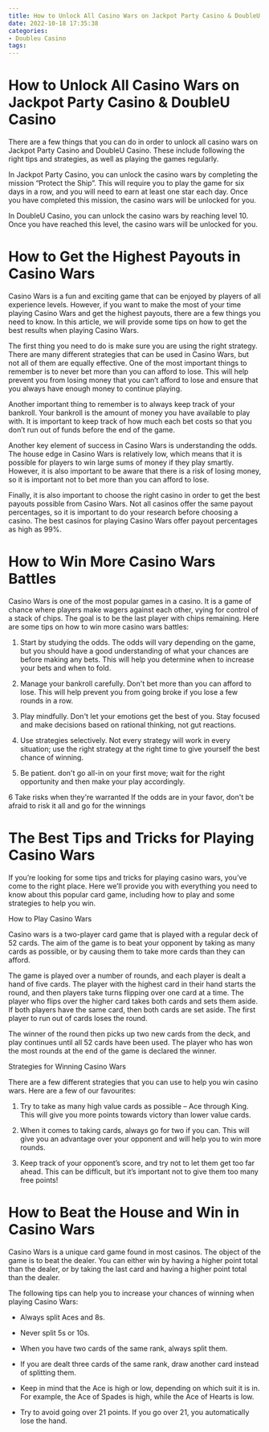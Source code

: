 ```yaml
---
title: How to Unlock All Casino Wars on Jackpot Party Casino & DoubleU Casino
date: 2022-10-18 17:35:38
categories:
- Doubleu Casino
tags:
---
```



#  How to Unlock All Casino Wars on Jackpot Party Casino & DoubleU Casino

There are a few things that you can do in order to unlock all casino wars on Jackpot Party Casino and DoubleU Casino. These include following the right tips and strategies, as well as playing the games regularly.

In Jackpot Party Casino, you can unlock the casino wars by completing the mission “Protect the Ship”. This will require you to play the game for six days in a row, and you will need to earn at least one star each day. Once you have completed this mission, the casino wars will be unlocked for you.

In DoubleU Casino, you can unlock the casino wars by reaching level 10. Once you have reached this level, the casino wars will be unlocked for you.

#  How to Get the Highest Payouts in Casino Wars

Casino Wars is a fun and exciting game that can be enjoyed by players of all experience levels. However, if you want to make the most of your time playing Casino Wars and get the highest payouts, there are a few things you need to know. In this article, we will provide some tips on how to get the best results when playing Casino Wars.

The first thing you need to do is make sure you are using the right strategy. There are many different strategies that can be used in Casino Wars, but not all of them are equally effective. One of the most important things to remember is to never bet more than you can afford to lose. This will help prevent you from losing money that you can’t afford to lose and ensure that you always have enough money to continue playing.

Another important thing to remember is to always keep track of your bankroll. Your bankroll is the amount of money you have available to play with. It is important to keep track of how much each bet costs so that you don’t run out of funds before the end of the game.

Another key element of success in Casino Wars is understanding the odds. The house edge in Casino Wars is relatively low, which means that it is possible for players to win large sums of money if they play smartly. However, it is also important to be aware that there is a risk of losing money, so it is important not to bet more than you can afford to lose.

Finally, it is also important to choose the right casino in order to get the best payouts possible from Casino Wars. Not all casinos offer the same payout percentages, so it is important to do your research before choosing a casino. The best casinos for playing Casino Wars offer payout percentages as high as 99%.

#  How to Win More Casino Wars Battles

Casino Wars is one of the most popular games in a casino. It is a game of chance where players make wagers against each other, vying for control of a stack of chips. The goal is to be the last player with chips remaining. Here are some tips on how to win more casino wars battles:

1. Start by studying the odds. The odds will vary depending on the game, but you should have a good understanding of what your chances are before making any bets. This will help you determine when to increase your bets and when to fold.

2. Manage your bankroll carefully. Don't bet more than you can afford to lose. This will help prevent you from going broke if you lose a few rounds in a row.

3. Play mindfully. Don't let your emotions get the best of you. Stay focused and make decisions based on rational thinking, not gut reactions.

4. Use strategies selectively. Not every strategy will work in every situation; use the right strategy at the right time to give yourself the best chance of winning.

5. Be patient. don't go all-in on your first move; wait for the right opportunity and then make your play accordingly.

6 Take risks when they're warranted If the odds are in your favor, don't be afraid to risk it all and go for the winnings 

#  The Best Tips and Tricks for Playing Casino Wars

If you’re looking for some tips and tricks for playing casino wars, you’ve come to the right place. Here we’ll provide you with everything you need to know about this popular card game, including how to play and some strategies to help you win.

How to Play Casino Wars

Casino wars is a two-player card game that is played with a regular deck of 52 cards. The aim of the game is to beat your opponent by taking as many cards as possible, or by causing them to take more cards than they can afford.

The game is played over a number of rounds, and each player is dealt a hand of five cards. The player with the highest card in their hand starts the round, and then players take turns flipping over one card at a time. The player who flips over the higher card takes both cards and sets them aside. If both players have the same card, then both cards are set aside. The first player to run out of cards loses the round.

The winner of the round then picks up two new cards from the deck, and play continues until all 52 cards have been used. The player who has won the most rounds at the end of the game is declared the winner.

Strategies for Winning Casino Wars

There are a few different strategies that you can use to help you win casino wars. Here are a few of our favourites:

1) Try to take as many high value cards as possible – Ace through King. This will give you more points towards victory than lower value cards.

2) When it comes to taking cards, always go for two if you can. This will give you an advantage over your opponent and will help you to win more rounds.

3) Keep track of your opponent’s score, and try not to let them get too far ahead. This can be difficult, but it’s important not to give them too many free points!

#  How to Beat the House and Win in Casino Wars

Casino Wars is a unique card game found in most casinos. The object of the game is to beat the dealer. You can either win by having a higher point total than the dealer, or by taking the last card and having a higher point total than the dealer.

The following tips can help you to increase your chances of winning when playing Casino Wars:

- Always split Aces and 8s.

- Never split 5s or 10s.

- When you have two cards of the same rank, always split them.

- If you are dealt three cards of the same rank, draw another card instead of splitting them.

- Keep in mind that the Ace is high or low, depending on which suit it is in. For example, the Ace of Spades is high, while the Ace of Hearts is low.

- Try to avoid going over 21 points. If you go over 21, you automatically lose the hand.